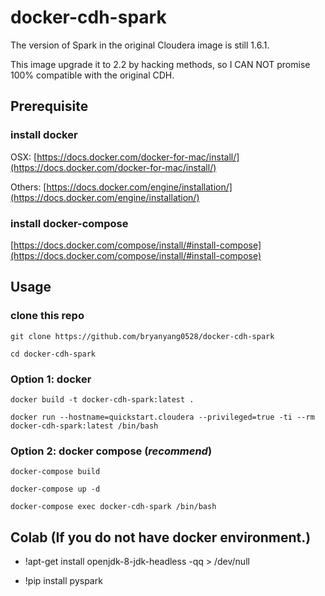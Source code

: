 # docker-cdh-spark

The version of Spark in the original Cloudera image is still 1.6.1.

This image upgrade it to 2.2 by hacking methods, so I CAN NOT promise 100% compatible with the original CDH.

## Prerequisite

### install docker

OSX: [https://docs.docker.com/docker-for-mac/install/](https://docs.docker.com/docker-for-mac/install/)

Others: [https://docs.docker.com/engine/installation/](https://docs.docker.com/engine/installation/)

### install docker-compose

[https://docs.docker.com/compose/install/#install-compose](https://docs.docker.com/compose/install/#install-compose)

## Usage

### clone this repo

`git clone https://github.com/bryanyang0528/docker-cdh-spark`

`cd docker-cdh-spark`

### Option 1: docker

`docker build -t docker-cdh-spark:latest .`

`docker run --hostname=quickstart.cloudera --privileged=true -ti --rm docker-cdh-spark:latest /bin/bash`

### Option 2: docker compose (*recommend*)

`docker-compose build`

`docker-compose up -d`

`docker-compose exec docker-cdh-spark /bin/bash`

## Colab (If you do not have docker environment.)
* !apt-get install openjdk-8-jdk-headless -qq > /dev/null

* !pip install pyspark


